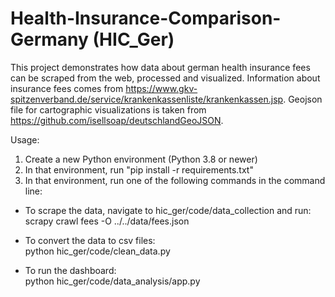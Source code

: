 # Health-Insurance-Comparison-Germany (HIC_Ger)

This project demonstrates how data about german health insurance fees can be scraped from the web, processed and visualized. Information about insurance fees comes from https://www.gkv-spitzenverband.de/service/krankenkassenliste/krankenkassen.jsp. Geojson file for cartographic visualizations is taken from https://github.com/isellsoap/deutschlandGeoJSON.

Usage:

1. Create a new Python environment (Python 3.8 or newer)
2. In that environment, run "pip install -r requirements.txt"
3. In that environment, run one of the following commands in the command line:

  - To scrape the data, navigate to hic_ger/code/data_collection and run:\
    scrapy crawl fees -O ../../data/fees.json 

  - To convert the data to csv files:\
    python hic_ger/code/clean_data.py

  - To run the dashboard:\
    python hic_ger/code/data_analysis/app.py


